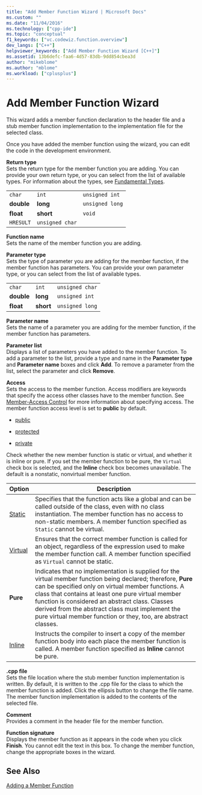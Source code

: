 ```yaml
---
title: "Add Member Function Wizard | Microsoft Docs"
ms.custom: ""
ms.date: "11/04/2016"
ms.technology: ["cpp-ide"]
ms.topic: "conceptual"
f1_keywords: ["vc.codewiz.function.overview"]
dev_langs: ["C++"]
helpviewer_keywords: ["Add Member Function Wizard [C++]"]
ms.assetid: 13b6defc-faa6-4d57-83db-9dd854cbea3d
author: "mikeblome"
ms.author: "mblome"
ms.workload: ["cplusplus"]
---
```

# Add Member Function Wizard
This wizard adds a member function declaration to the header file and a stub member function implementation to the implementation file for the selected class.  
  
 Once you have added the member function using the wizard, you can edit the code in the development environment.  
  
 **Return type**  
 Sets the return type for the member function you are adding. You can provide your own return type, or you can select from the list of available types. For information about the types, see [Fundamental Types](../cpp/fundamental-types-cpp.md).  
  
||||  
|-|-|-|  
|`char`|`int`|`unsigned int`|  
|**double**|**long**|`unsigned long`|  
|**float**|**short**|`void`|  
|`HRESULT`|`unsigned char`||  
  
 **Function name**  
 Sets the name of the member function you are adding.  
  
 **Parameter type**  
 Sets the type of parameter you are adding for the member function, if the member function has parameters. You can provide your own parameter type, or you can select from the list of available types.  
  
||||  
|-|-|-|  
|`char`|`int`|`unsigned char`|  
|**double**|**long**|`unsigned int`|  
|**float**|**short**|`unsigned long`|  
  
 **Parameter name**  
 Sets the name of a parameter you are adding for the member function, if the member function has parameters.  
  
 **Parameter list**  
 Displays a list of parameters you have added to the member function. To add a parameter to the list, provide a type and name in the **Parameter type** and **Parameter name** boxes and click **Add**. To remove a parameter from the list, select the parameter and click **Remove**.  
  
 **Access**  
 Sets the access to the member function. Access modifiers are keywords that specify the access other classes have to the member function. See [Member-Access Control](../cpp/member-access-control-cpp.md) for more information about specifying access. The member function access level is set to **public** by default.  
  
-   [public](../cpp/public-cpp.md)  
  
-   [protected](../cpp/protected-cpp.md)  
  
-   [private](../cpp/private-cpp.md)  
  
 Check whether the new member function is static or virtual, and whether it is inline or pure. If you set the member function to be pure, the `Virtual` check box is selected, and the **Inline** check box becomes unavailable. The default is a nonstatic, nonvirtual member function.  
  
|Option|Description|  
|------------|-----------------|  
|[Static](../cpp/storage-classes-cpp.md)|Specifies that the function acts like a global and can be called outside of the class, even with no class instantiation. The member function has no access to non-static members. A member function specified as `Static` cannot be virtual.|  
|[Virtual](../cpp/virtual-cpp.md)|Ensures that the correct member function is called for an object, regardless of the expression used to make the member function call. A member function specified as `Virtual` cannot be static.|  
|**Pure**|Indicates that no implementation is supplied for the virtual member function being declared; therefore, **Pure** can be specified only on virtual member functions. A class that contains at least one pure virtual member function is considered an abstract class. Classes derived from the abstract class must implement the pure virtual member function or they, too, are abstract classes.|  
|[Inline](../cpp/inline-functions-cpp.md)|Instructs the compiler to insert a copy of the member function body into each place the member function is called. A member function specified as **Inline** cannot be pure.|  
  
 **.cpp file**  
 Sets the file location where the stub member function implementation is written. By default, it is written to the .cpp file for the class to which the member function is added. Click the ellipsis button to change the file name. The member function implementation is added to the contents of the selected file.  
  
 **Comment**  
 Provides a comment in the header file for the member function.  
  
 **Function signature**  
 Displays the member function as it appears in the code when you click **Finish**. You cannot edit the text in this box. To change the member function, change the appropriate boxes in the wizard.  
  
## See Also  
 [Adding a Member Function](../ide/adding-a-member-function-visual-cpp.md)